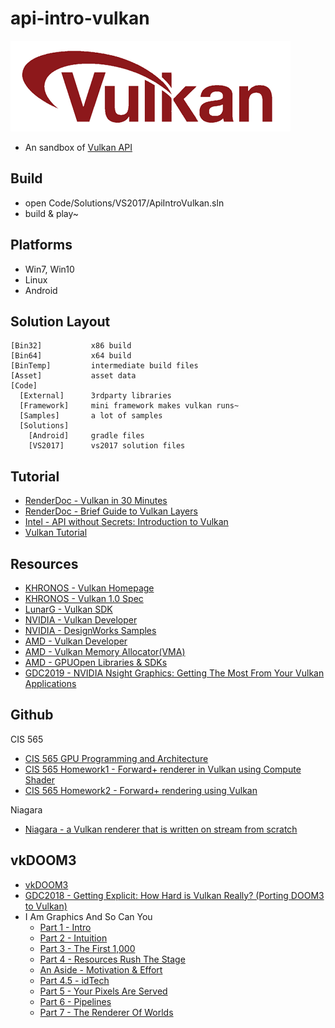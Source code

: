 # api-intro-vulkan

![](Asset/vulkan-logo.png)

* An sandbox of [Vulkan API][1]


## Build

* open Code/Solutions/VS2017/ApiIntroVulkan.sln
* build & play~


## Platforms

* Win7, Win10
* Linux
* Android


## Solution Layout

```
[Bin32]           x86 build
[Bin64]           x64 build
[BinTemp]         intermediate build files
[Asset]           asset data
[Code]
  [External]      3rdparty libraries
  [Framework]     mini framework makes vulkan runs~
  [Samples]       a lot of samples
  [Solutions]
    [Android]     gradle files
    [VS2017]      vs2017 solution files
```


## Tutorial

* [RenderDoc - Vulkan in 30 Minutes][10]
* [RenderDoc - Brief Guide to Vulkan Layers][11]
* [Intel - API without Secrets: Introduction to Vulkan][12]
* [Vulkan Tutorial][7]


## Resources

* [KHRONOS - Vulkan Homepage][8]
* [KHRONOS - Vulkan 1.0 Spec][9]
* [LunarG - Vulkan SDK][6]
* [NVIDIA - Vulkan Developer][2]
* [NVIDIA - DesignWorks Samples][5]
* [AMD - Vulkan Developer][3]
* [AMD - Vulkan Memory Allocator(VMA)][4]
* [AMD - GPUOpen Libraries & SDKs][13]
* [GDC2019 - NVIDIA Nsight Graphics: Getting The Most From Your Vulkan Applications][19]


## Github

CIS 565

* [CIS 565 GPU Programming and Architecture][12]
* [CIS 565 Homework1 - Forward+ renderer in Vulkan using Compute Shader][14]
* [CIS 565 Homework2 - Forward+ rendering using Vulkan][15]

Niagara

* [Niagara - a Vulkan renderer that is written on stream from scratch][29]


## vkDOOM3

* [vkDOOM3][18]
* [GDC2018 - Getting Explicit: How Hard is Vulkan Really? (Porting DOOM3 to Vulkan)][17]
* I Am Graphics And So Can You
  * [Part 1 - Intro][20]
  * [Part 2 - Intuition][21]
  * [Part 3 - The First 1,000][22]
  * [Part 4 - Resources Rush The Stage][23]
  * [An Aside - Motivation & Effort][24]
  * [Part 4.5 - idTech][25]
  * [Part 5 - Your Pixels Are Served][26]
  * [Part 6 - Pipelines][27]
  * [Part 7 - The Renderer Of Worlds][28]



[1]:https://www.khronos.org/vulkan/
[2]:https://developer.nvidia.com/Vulkan
[3]:https://gpuopen.com/vulkan/
[4]:https://gpuopen.com/vulkan-memory-allocator/
[5]:https://github.com/nvpro-samples
[6]:https://www.lunarg.com/vulkan-sdk/
[7]:https://vulkan-tutorial.com/
[8]:https://www.khronos.org/vulkan/
[9]:https://www.khronos.org/registry/vulkan/specs/1.0/html/
[10]:https://renderdoc.org/vulkan-in-30-minutes.html
[11]:https://renderdoc.org/vulkan-layer-guide.html
[12]:https://cis565-fall-2020.github.io/
[13]:https://github.com/GPUOpen-LibrariesAndSDKs
[14]:https://github.com/WindyDarian/Vulkan-Forward-Plus-Renderer
[15]:https://github.com/zimengyang/ForwardPlus_Vulkan
[16]:https://github.com/GameTechDev/IntroductionToVulkan
[17]:https://www.gdcvault.com/play/1024848/Getting-Explicit-How-Hard-is
[18]:https://github.com/DustinHLand/vkDOOM3
[19]:https://www.nvidia.com/en-us/on-demand/session/gtcsiliconvalley2019-s9661/
[20]:https://www.fasterthan.life/blog/2017/7/11/i-am-graphics-and-so-can-you-part-1
[21]:https://www.fasterthan.life/blog/2017/7/11/i-am-graphics-and-so-can-you-part-2-intuition
[22]:https://www.fasterthan.life/blog/2017/7/12/i-am-graphics-and-so-can-you-part-3-breaking-ground
[23]:https://www.fasterthan.life/blog/2017/7/13/i-am-graphics-and-so-can-you-part-4-
[24]:https://www.fasterthan.life/blog/2017/7/15/i-am-graphics-and-so-can-you-effort
[25]:https://www.fasterthan.life/blog/2017/7/16/i-am-graphics-and-so-can-you-idtech
[26]:https://www.fasterthan.life/blog/2017/7/22/i-am-graphics-and-so-can-you-part-5-your-pixels-are-served
[27]:https://www.fasterthan.life/blog/2017/7/24/i-am-graphics-and-so-can-you-part-6-pipelines
[28]:https://www.fasterthan.life/blog/2017/7/28/i-am-graphics-and-so-can-you-part-7-the-renderer-of-worlds
[29]:https://github.com/zeux/niagara
